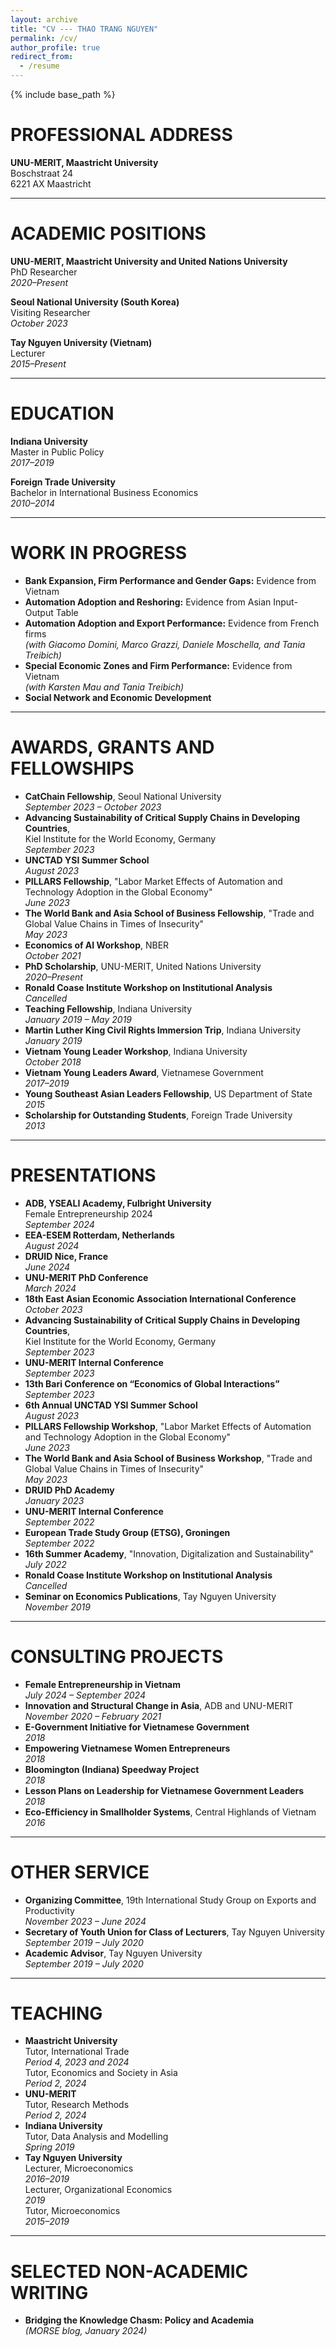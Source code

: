 ```yaml
---
layout: archive
title: "CV --- THAO TRANG NGUYEN"
permalink: /cv/
author_profile: true
redirect_from:
  - /resume
---
```


{% include base_path %}

# PROFESSIONAL ADDRESS  
**UNU-MERIT, Maastricht University**  
Boschstraat 24  
6221 AX Maastricht  

---

# ACADEMIC POSITIONS  
**UNU-MERIT, Maastricht University and United Nations University**  
PhD Researcher  
*2020–Present*  

**Seoul National University (South Korea)**  
Visiting Researcher  
*October 2023*  

**Tay Nguyen University (Vietnam)**  
Lecturer  
*2015–Present*  

---

# EDUCATION  
**Indiana University**  
Master in Public Policy  
*2017–2019*  

**Foreign Trade University**  
Bachelor in International Business Economics  
*2010–2014*  

---

# WORK IN PROGRESS  
- **Bank Expansion, Firm Performance and Gender Gaps:** Evidence from Vietnam  
- **Automation Adoption and Reshoring:** Evidence from Asian Input-Output Table  
- **Automation Adoption and Export Performance:** Evidence from French firms  
  *(with Giacomo Domini, Marco Grazzi, Daniele Moschella, and Tania Treibich)*  
- **Special Economic Zones and Firm Performance:** Evidence from Vietnam  
  *(with Karsten Mau and Tania Treibich)*  
- **Social Network and Economic Development**  

---

# AWARDS, GRANTS AND FELLOWSHIPS  
- **CatChain Fellowship**, Seoul National University  
  *September 2023 – October 2023*  
- **Advancing Sustainability of Critical Supply Chains in Developing Countries**,  
  Kiel Institute for the World Economy, Germany  
  *September 2023*  
- **UNCTAD YSI Summer School**  
  *August 2023*  
- **PILLARS Fellowship**, "Labor Market Effects of Automation and Technology Adoption in the Global Economy"  
  *June 2023*  
- **The World Bank and Asia School of Business Fellowship**, "Trade and Global Value Chains in Times of Insecurity"  
  *May 2023*  
- **Economics of AI Workshop**, NBER  
  *October 2021*  
- **PhD Scholarship**, UNU-MERIT, United Nations University  
  *2020–Present*  
- **Ronald Coase Institute Workshop on Institutional Analysis**  
  *Cancelled*  
- **Teaching Fellowship**, Indiana University  
  *January 2019 – May 2019*  
- **Martin Luther King Civil Rights Immersion Trip**, Indiana University  
  *January 2019*  
- **Vietnam Young Leader Workshop**, Indiana University  
  *October 2018*  
- **Vietnam Young Leaders Award**, Vietnamese Government  
  *2017–2019*  
- **Young Southeast Asian Leaders Fellowship**, US Department of State  
  *2015*  
- **Scholarship for Outstanding Students**, Foreign Trade University  
  *2013*  

---

# PRESENTATIONS  
- **ADB, YSEALI Academy, Fulbright University**  
  Female Entrepreneurship 2024  
  *September 2024*  
- **EEA-ESEM Rotterdam, Netherlands**  
  *August 2024*  
- **DRUID Nice, France**  
  *June 2024*  
- **UNU-MERIT PhD Conference**  
  *March 2024*  
- **18th East Asian Economic Association International Conference**  
  *October 2023*  
- **Advancing Sustainability of Critical Supply Chains in Developing Countries**,  
  Kiel Institute for the World Economy, Germany  
  *September 2023*  
- **UNU-MERIT Internal Conference**  
  *September 2023*  
- **13th Bari Conference on “Economics of Global Interactions”**  
  *September 2023*  
- **6th Annual UNCTAD YSI Summer School**  
  *August 2023*  
- **PILLARS Fellowship Workshop**, "Labor Market Effects of Automation and Technology Adoption in the Global Economy"  
  *June 2023*  
- **The World Bank and Asia School of Business Workshop**, "Trade and Global Value Chains in Times of Insecurity"  
  *May 2023*  
- **DRUID PhD Academy**  
  *January 2023*  
- **UNU-MERIT Internal Conference**  
  *September 2022*  
- **European Trade Study Group (ETSG), Groningen**  
  *September 2022*  
- **16th Summer Academy**, "Innovation, Digitalization and Sustainability"  
  *July 2022*  
- **Ronald Coase Institute Workshop on Institutional Analysis**  
  *Cancelled*  
- **Seminar on Economics Publications**, Tay Nguyen University  
  *November 2019*  

---

# CONSULTING PROJECTS  
- **Female Entrepreneurship in Vietnam**  
  *July 2024 – September 2024*  
- **Innovation and Structural Change in Asia**, ADB and UNU-MERIT  
  *November 2020 – February 2021*  
- **E-Government Initiative for Vietnamese Government**  
  *2018*  
- **Empowering Vietnamese Women Entrepreneurs**  
  *2018*  
- **Bloomington (Indiana) Speedway Project**  
  *2018*  
- **Lesson Plans on Leadership for Vietnamese Government Leaders**  
  *2018*  
- **Eco-Efficiency in Smallholder Systems**, Central Highlands of Vietnam  
  *2016*  

---

# OTHER SERVICE  
- **Organizing Committee**, 19th International Study Group on Exports and Productivity  
  *November 2023 – June 2024*  
- **Secretary of Youth Union for Class of Lecturers**, Tay Nguyen University  
  *September 2019 – July 2020*  
- **Academic Advisor**, Tay Nguyen University  
  *September 2019 – July 2020*  

---

# TEACHING  
- **Maastricht University**  
  Tutor, International Trade  
  *Period 4, 2023 and 2024*  
  Tutor, Economics and Society in Asia  
  *Period 2, 2024*  
- **UNU-MERIT**  
  Tutor, Research Methods  
  *Period 2, 2024*  
- **Indiana University**  
  Tutor, Data Analysis and Modelling  
  *Spring 2019*  
- **Tay Nguyen University**  
  Lecturer, Microeconomics  
  *2016–2019*  
  Lecturer, Organizational Economics  
  *2019*  
  Tutor, Microeconomics  
  *2015–2019*  

---

# SELECTED NON-ACADEMIC WRITING  
- **Bridging the Knowledge Chasm: Policy and Academia**  
  *(MORSE blog, January 2024)*  
